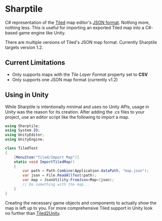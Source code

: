 # Sharptile

C# representation of the [Tiled](https://www.mapeditor.org) map editor's
[JSON format](http://doc.mapeditor.org/en/stable/reference/json-map-format/).
Nothing more, nothing less. This is useful for importing an exported Tiled map
into a C#-based game engine like Unity.

There are multiple versions of Tiled's JSON map format. Currently Sharptile
targets version 1.2.


## Current Limitations

- Only supports maps with the *Tile Layer Format* property set to **CSV**
- Only supports one JSON map format (currently v1.2)


## Using in Unity

While Sharptile is intentionally minimal and uses no Unity APIs, usage in Unity
was the reason for its creation. After adding the *.cs* files to your project,
use an editor script like the following to import a map.

```csharp
using Sharptile;
using System.IO;
using UnityEditor;
using UnityEngine;

class TiledTest
{
    [MenuItem("Tiled/Import Map")]
    static void ImportTiledMap()
    {
        var path = Path.Combine(Application.dataPath, "map.json");
        var json = File.ReadAllText(path);
        var map = JsonUtility.FromJson<Map>(json);
        // Do something with the map...
    }
}
```

Creating the necessary game objects and components to actually *show* the map is
left up to you. For more comprehensive Tiled support in Unity look no further
than [Tiled2Unity](http://www.seanba.com/Tiled2Unity).
